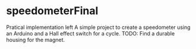 # speedometerFinal
Pratical implementation left
A simple project to create a speedometer using an Arduino and a Hall effect switch for a cycle.
TODO: Find a durable housing for the magnet.
